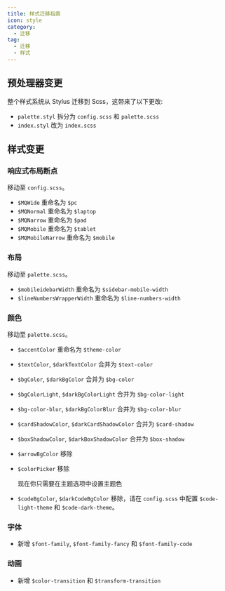 ```yaml
---
title: 样式迁移指南
icon: style
category:
  - 迁移
tag:
  - 迁移
  - 样式
---
```


## 预处理器变更

整个样式系统从 Stylus 迁移到 Scss，这带来了以下更改:

- `palette.styl` 拆分为 `config.scss` 和 `palette.scss`
- `index.styl` 改为 `index.scss`

## 样式变更

### 响应式布局断点

移动至 `config.scss`。

- `$MQWide` 重命名为 `$pc`
- `$MQNormal` 重命名为 `$laptop`
- `$MQNarrow` 重命名为 `$pad`
- `$MQMobile` 重命名为 `$tablet`
- `$MQMobileNarrow` 重命名为 `$mobile`

### 布局

移动至 `palette.scss`。

- `$mobileidebarWidth` 重命名为 `$sidebar-mobile-width`
- `$lineNumbersWrapperWidth` 重命名为 `$line-numbers-width`

### 颜色

移动至 `palette.scss`。

- `$accentColor` 重命名为 `$theme-color`
- `$textColor`, `$darkTextColor` 合并为 `$text-color`
- `$bgColor`, `$darkBgColor` 合并为 `$bg-color`
- `$bgColorLight`, `$darkBgColorLight` 合并为 `$bg-color-light`
- `$bg-color-blur`, `$darkBgColorBlur` 合并为 `$bg-color-blur`
- `$cardShadowColor`, `$darkCardShadowColor` 合并为 `$card-shadow`
- `$boxShadowColor`, `$darkBoxShadowColor` 合并为 `$box-shadow`

- `$arrowBgColor` 移除

- `$colorPicker` 移除

  现在你只需要在主题选项中设置主题色

- `$codeBgColor`, `$darkCodeBgColor` 移除，请在 `config.scss` 中配置 `$code-light-theme` 和 `$code-dark-theme`。

### 字体

- 新增 `$font-family`, `$font-family-fancy` 和 `$font-family-code`

### 动画

- 新增 `$color-transition` 和 `$transform-transition`
